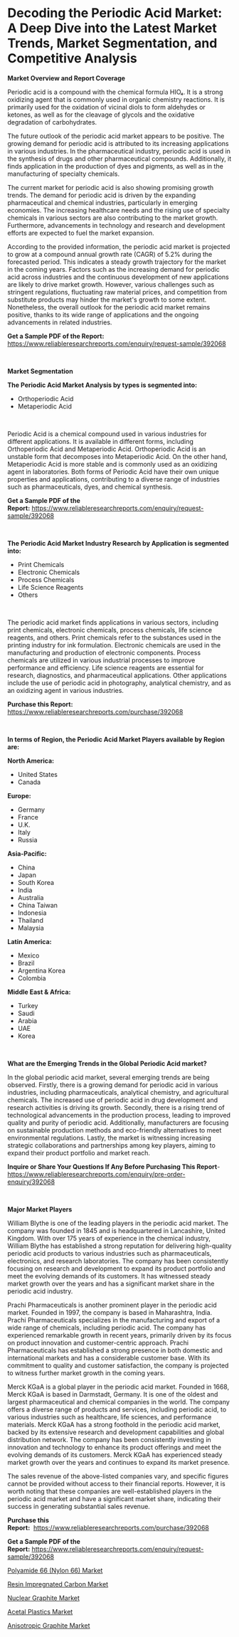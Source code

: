 <p><h1>Decoding the Periodic Acid Market: A Deep Dive into the Latest Market Trends, Market Segmentation, and Competitive Analysis</h1></p><p><strong>Market Overview and Report Coverage</strong></p>
<p><p>Periodic acid is a compound with the chemical formula HIO₄. It is a strong oxidizing agent that is commonly used in organic chemistry reactions. It is primarily used for the oxidation of vicinal diols to form aldehydes or ketones, as well as for the cleavage of glycols and the oxidative degradation of carbohydrates.</p><p>The future outlook of the periodic acid market appears to be positive. The growing demand for periodic acid is attributed to its increasing applications in various industries. In the pharmaceutical industry, periodic acid is used in the synthesis of drugs and other pharmaceutical compounds. Additionally, it finds application in the production of dyes and pigments, as well as in the manufacturing of specialty chemicals.</p><p>The current market for periodic acid is also showing promising growth trends. The demand for periodic acid is driven by the expanding pharmaceutical and chemical industries, particularly in emerging economies. The increasing healthcare needs and the rising use of specialty chemicals in various sectors are also contributing to the market growth. Furthermore, advancements in technology and research and development efforts are expected to fuel the market expansion.</p><p>According to the provided information, the periodic acid market is projected to grow at a compound annual growth rate (CAGR) of 5.2% during the forecasted period. This indicates a steady growth trajectory for the market in the coming years. Factors such as the increasing demand for periodic acid across industries and the continuous development of new applications are likely to drive market growth. However, various challenges such as stringent regulations, fluctuating raw material prices, and competition from substitute products may hinder the market's growth to some extent. Nonetheless, the overall outlook for the periodic acid market remains positive, thanks to its wide range of applications and the ongoing advancements in related industries.</p></p>
<p><strong>Get a Sample PDF of the Report:</strong> <a href="https://www.reliableresearchreports.com/enquiry/request-sample/392068">https://www.reliableresearchreports.com/enquiry/request-sample/392068</a></p>
<p>&nbsp;</p>
<p><strong>Market Segmentation</strong></p>
<p><strong>The Periodic Acid Market Analysis by types is segmented into:</strong></p>
<p><ul><li>Orthoperiodic Acid</li><li>Metaperiodic Acid</li></ul></p>
<p>&nbsp;</p>
<p><p>Periodic Acid is a chemical compound used in various industries for different applications. It is available in different forms, including Orthoperiodic Acid and Metaperiodic Acid. Orthoperiodic Acid is an unstable form that decomposes into Metaperiodic Acid. On the other hand, Metaperiodic Acid is more stable and is commonly used as an oxidizing agent in laboratories. Both forms of Periodic Acid have their own unique properties and applications, contributing to a diverse range of industries such as pharmaceuticals, dyes, and chemical synthesis.</p></p>
<p><strong>Get a Sample PDF of the Report:</strong>&nbsp;<a href="https://www.reliableresearchreports.com/enquiry/request-sample/392068">https://www.reliableresearchreports.com/enquiry/request-sample/392068</a></p>
<p>&nbsp;</p>
<p><strong>The Periodic Acid Market Industry Research by Application is segmented into:</strong></p>
<p><ul><li>Print Chemicals</li><li>Electronic Chemicals</li><li>Process Chemicals</li><li>Life Science Reagents</li><li>Others</li></ul></p>
<p>&nbsp;</p>
<p><p>The periodic acid market finds applications in various sectors, including print chemicals, electronic chemicals, process chemicals, life science reagents, and others. Print chemicals refer to the substances used in the printing industry for ink formulation. Electronic chemicals are used in the manufacturing and production of electronic components. Process chemicals are utilized in various industrial processes to improve performance and efficiency. Life science reagents are essential for research, diagnostics, and pharmaceutical applications. Other applications include the use of periodic acid in photography, analytical chemistry, and as an oxidizing agent in various industries.</p></p>
<p><strong>Purchase this Report:</strong>&nbsp; <a href="https://www.reliableresearchreports.com/purchase/392068">https://www.reliableresearchreports.com/purchase/392068</a></p>
<p>&nbsp;</p>
<p><strong>In terms of Region, the Periodic Acid Market Players available by Region are:</strong></p>
<p>
    <p> <strong> North America: </strong>
        <ul>
            <li>United States</li>
            <li>Canada</li>
        </ul>
        </p> 
    <p> <strong> Europe: </strong>
        <ul>
            <li>Germany</li>
            <li>France</li>
            <li>U.K.</li>
            <li>Italy</li>
            <li>Russia</li>
        </ul>
        </p> 
    <p> <strong> Asia-Pacific: </strong>
        <ul>
            <li>China</li>
            <li>Japan</li>
            <li>South Korea</li>
            <li>India</li>
            <li>Australia</li>
            <li>China Taiwan</li>
            <li>Indonesia</li>
            <li>Thailand</li>
            <li>Malaysia</li>
        </ul>
        </p> 
    <p> <strong> Latin America: </strong>
        <ul>
            <li>Mexico</li>
            <li>Brazil</li>
            <li>Argentina Korea</li>
            <li>Colombia</li>
        </ul>
        </p> 
    <p> <strong> Middle East & Africa: </strong>
        <ul>
            <li>Turkey</li>
            <li>Saudi</li>
            <li>Arabia</li>
            <li>UAE</li>
            <li>Korea</li>
        </ul>
    </p>
    </p>
<p>&nbsp;</p>
<p><strong>What are the Emerging Trends in the Global Periodic Acid market?</strong></p>
<p><p>In the global periodic acid market, several emerging trends are being observed. Firstly, there is a growing demand for periodic acid in various industries, including pharmaceuticals, analytical chemistry, and agricultural chemicals. The increased use of periodic acid in drug development and research activities is driving its growth. Secondly, there is a rising trend of technological advancements in the production process, leading to improved quality and purity of periodic acid. Additionally, manufacturers are focusing on sustainable production methods and eco-friendly alternatives to meet environmental regulations. Lastly, the market is witnessing increasing strategic collaborations and partnerships among key players, aiming to expand their product portfolio and market reach.</p></p>
<p><strong>Inquire or Share Your Questions If Any Before Purchasing This Report</strong>- <a href="https://www.reliableresearchreports.com/enquiry/pre-order-enquiry/392068">https://www.reliableresearchreports.com/enquiry/pre-order-enquiry/392068</a></p>
<p>&nbsp;</p>
<p><strong>Major Market Players</strong></p>
<p><p>William Blythe is one of the leading players in the periodic acid market. The company was founded in 1845 and is headquartered in Lancashire, United Kingdom. With over 175 years of experience in the chemical industry, William Blythe has established a strong reputation for delivering high-quality periodic acid products to various industries such as pharmaceuticals, electronics, and research laboratories. The company has been consistently focusing on research and development to expand its product portfolio and meet the evolving demands of its customers. It has witnessed steady market growth over the years and has a significant market share in the periodic acid industry.</p><p>Prachi Pharmaceuticals is another prominent player in the periodic acid market. Founded in 1997, the company is based in Maharashtra, India. Prachi Pharmaceuticals specializes in the manufacturing and export of a wide range of chemicals, including periodic acid. The company has experienced remarkable growth in recent years, primarily driven by its focus on product innovation and customer-centric approach. Prachi Pharmaceuticals has established a strong presence in both domestic and international markets and has a considerable customer base. With its commitment to quality and customer satisfaction, the company is projected to witness further market growth in the coming years.</p><p>Merck KGaA is a global player in the periodic acid market. Founded in 1668, Merck KGaA is based in Darmstadt, Germany. It is one of the oldest and largest pharmaceutical and chemical companies in the world. The company offers a diverse range of products and services, including periodic acid, to various industries such as healthcare, life sciences, and performance materials. Merck KGaA has a strong foothold in the periodic acid market, backed by its extensive research and development capabilities and global distribution network. The company has been consistently investing in innovation and technology to enhance its product offerings and meet the evolving demands of its customers. Merck KGaA has experienced steady market growth over the years and continues to expand its market presence.</p><p>The sales revenue of the above-listed companies vary, and specific figures cannot be provided without access to their financial reports. However, it is worth noting that these companies are well-established players in the periodic acid market and have a significant market share, indicating their success in generating substantial sales revenue.</p></p>
<p><strong>Purchase this Report:</strong>&nbsp;&nbsp;<a href="https://www.reliableresearchreports.com/purchase/392068">https://www.reliableresearchreports.com/purchase/392068</a></p>
<p></p>
<p><strong>Get a Sample PDF of the Report:</strong>&nbsp;<a href="https://www.reliableresearchreports.com/enquiry/request-sample/392068">https://www.reliableresearchreports.com/enquiry/request-sample/392068</a></p>
<p><p><a href="https://github.com/ruslanpoljakovrd177/Market-Research-Report-List-1/blob/main/polyamide-66-nylon-66-market.md">Polyamide 66 (Nylon 66) Market</a></p><p><a href="https://medium.com/@shivangi.reportprime/resin-impregnated-carbon-market-outlook-industry-overview-and-forecast-2023-to-2030-523f8202c6c8">Resin Impregnated Carbon Market</a></p><p><a href="https://medium.com/@krithi.reportprime/nuclear-graphite-nbsp-market-focuses-on-market-share-size-and-projected-forecast-till-2030-65fecab682ba">Nuclear Graphite Market</a></p><p><a href="https://github.com/grishafomin4852/Market-Research-Report-List-1/blob/main/acetal-plastics-market.md">Acetal Plastics Market</a></p><p><a href="https://medium.com/@aniket.reportprime23/anisotropic-graphite-market-exploring-market-share-market-trends-and-future-growth-61235f773a76">Anisotropic Graphite Market</a></p></p>